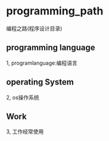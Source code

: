 # programming_path
编程之路(程序设计目录)

## programming language
1, programlanguage:编程语言

## operating System
2, os操作系统

## Work
3, 工作经常使用

## 
